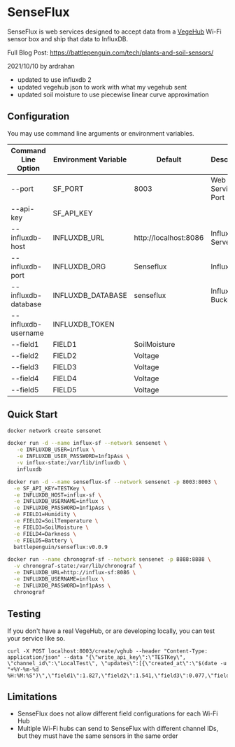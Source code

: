 # SenseFlux

SenseFlux is web services designed to accept data from a [VegeHub](https://www.vegetronix.com/Products/VG-HUB/) Wi-Fi sensor box and ship that data to InfluxDB.

Full Blog Post: https://battlepenguin.com/tech/plants-and-soil-sensors/

2021/10/10 by ardrahan
* updated to use influxdb 2
* updated vegehub json to work with what my vegehub sent
* updated soil moisture to use piecewise linear curve approximation

## Configuration

You may use command line arguments or environment variables.

| Command Line Option | Environment Variable | Default | Description |
|-|-|-|-|
| --port | SF_PORT | 8003 | Web Service Port |
| --api-key | SF_API_KEY | |
| --influxdb-host | INFLUXDB_URL | http://localhost:8086 | Influx Server URL |
| --influxdb-port | INFLUXDB_ORG | Senseflux | Influx Org |
| --influxdb-database | INFLUXDB_DATABASE | senseflux | Influx Bucket |
| --influxdb-username | INFLUXDB_TOKEN | |
| --field1 | FIELD1 | SoilMoisture |
| --field2 | FIELD2 | Voltage |
| --field3 | FIELD3 | Voltage |
| --field4 | FIELD4 | Voltage |
| --field5 | FIELD5 | Voltage |

## Quick Start

```bash
docker network create sensenet

docker run -d --name influx-sf --network sensenet \
   -e INFLUXDB_USER=influx \
   -e INFLUXDB_USER_PASSWORD=1nf1pAss \
   -v influx-state:/var/lib/influxdb \
   influxdb

docker run -d --name senseflux-sf --network sensenet -p 8003:8003 \
  -e SF_API_KEY=TESTKey \
  -e INFLUXDB_HOST=influx-sf \
  -e INFLUXDB_USERNAME=influx \
  -e INFLUXDB_PASSWORD=1nf1pAss \
  -e FIELD1=Humidity \
  -e FIELD2=SoilTemperature \
  -e FIELD3=SoilMoisture \
  -e FIELD4=Darkness \
  -e FIELD5=Battery \
  battlepenguin/senseflux:v0.0.9

docker run --name chronograf-sf --network sensenet -p 8888:8888 \
  -v chronograf-state:/var/lib/chronograf \
  -e INFLUXDB_URL=http://influx-sf:8086 \
  -e INFLUXDB_USERNAME=influx \
  -e INFLUXDB_PASSWORD=1nf1pAss \
  chronograf
```

## Testing

If you don't have a real VegeHub, or are developing locally, you can test your service like so.

```
curl -X POST localhost:8003/create/vghub --header "Content-Type: application/json" --data "{\"write_api_key\":\"TESTKey\", \"channel_id\":\"LocalTest\", \"updates\":[{\"created_at\":\"$(date -u "+%Y-%m-%d %H:%M:%S")\",\"field1\":1.827,\"field2\":1.541,\"field3\":0.077,\"field4\":1.905}]}"
```

## Limitations

* SenseFlux does not allow different field configurations for each Wi-Fi Hub
* Multiple Wi-Fi hubs can send to SenseFlux with different channel IDs, but they must have the same sensors in the same order
